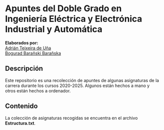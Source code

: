 # Apuntes del Doble Grado en Ingeniería Eléctrica y Electrónica Industrial y Automática

**Elaborados por:**  
[Adrián Teixeira de Uña](https://github.com/AdriTeixeHax)  
[Bogurad Barañski Barañska](https://github.com/Vegely)  

## Descripción
Este repositorio es una recolección de apuntes de algunas asignaturas de la carrera durante los cursos 2020-2025. Algunos están hechos a mano y otros están hechos a ordenador.

## Contenido
La colección de asignaturas recogidas se encuentra en el archivo **Estructura.txt**.
